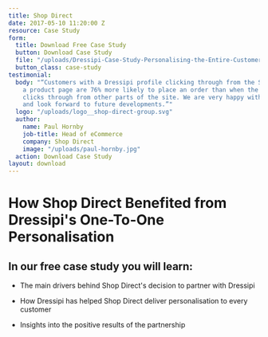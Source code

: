 ```yaml
---
title: Shop Direct
date: 2017-05-10 11:20:00 Z
resource: Case Study
form:
  title: Download Free Case Study
  button: Download Case Study
  file: "/uploads/Dressipi-Case-Study-Personalising-the-Entire-Customer-Experience-for-Shop-Direct.pdf"
  button_class: case-study
testimonial:
  body: "“Customers with a Dressipi profile clicking through from the Style Hub to
    a product page are 76% more likely to place an order than when the same customer
    clicks through from other parts of the site. We are very happy with the performance
    and look forward to future developments.”"
  logo: "/uploads/logo__shop-direct-group.svg"
  author:
    name: Paul Hornby
    job-title: Head of eCommerce
    company: Shop Direct
    image: "/uploads/paul-hornby.jpg"
  action: Download Case Study
layout: download
---
```


# How Shop Direct Benefited from Dressipi's One-To-One Personalisation

## In our free case study you will learn:

* The main drivers behind Shop Direct's decision to partner with Dressipi

* How Dressipi has helped Shop Direct deliver personalisation to every customer

* Insights into the positive results of the partnership
